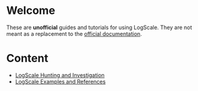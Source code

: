 # Welcome

These are **unofficial** guides and tutorials for using LogScale. They are not meant as a replacement to the [official documentation](https://library.humio.com/).

# Content

- [LogScale Hunting and Investigation](https://github.com/CrowdStrike/falcon-query-assets/wiki/Hunting-&-Investigation)
- [LogScale Examples and References](LogScale-Examples-and-References/README.md)
